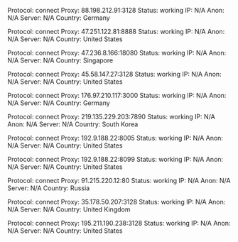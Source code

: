 Protocol: connect
Proxy: 88.198.212.91:3128
Status: working
IP: N/A
Anon: N/A
Server: N/A
Country: Germany

Protocol: connect
Proxy: 47.251.122.81:8888
Status: working
IP: N/A
Anon: N/A
Server: N/A
Country: United States

Protocol: connect
Proxy: 47.236.8.166:18080
Status: working
IP: N/A
Anon: N/A
Server: N/A
Country: Singapore

Protocol: connect
Proxy: 45.58.147.27:3128
Status: working
IP: N/A
Anon: N/A
Server: N/A
Country: United States

Protocol: connect
Proxy: 176.97.210.117:3000
Status: working
IP: N/A
Anon: N/A
Server: N/A
Country: Germany

Protocol: connect
Proxy: 219.135.229.203:7890
Status: working
IP: N/A
Anon: N/A
Server: N/A
Country: South Korea

Protocol: connect
Proxy: 192.9.188.22:8005
Status: working
IP: N/A
Anon: N/A
Server: N/A
Country: United States

Protocol: connect
Proxy: 192.9.188.22:8099
Status: working
IP: N/A
Anon: N/A
Server: N/A
Country: United States

Protocol: connect
Proxy: 91.215.220.12:80
Status: working
IP: N/A
Anon: N/A
Server: N/A
Country: Russia

Protocol: connect
Proxy: 35.178.50.207:3128
Status: working
IP: N/A
Anon: N/A
Server: N/A
Country: United Kingdom

Protocol: connect
Proxy: 195.211.190.238:3128
Status: working
IP: N/A
Anon: N/A
Server: N/A
Country: United States

